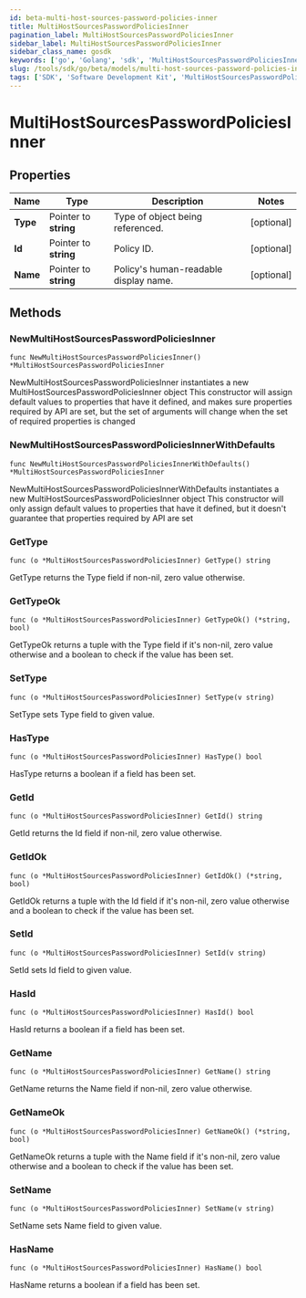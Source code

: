 ```yaml
---
id: beta-multi-host-sources-password-policies-inner
title: MultiHostSourcesPasswordPoliciesInner
pagination_label: MultiHostSourcesPasswordPoliciesInner
sidebar_label: MultiHostSourcesPasswordPoliciesInner
sidebar_class_name: gosdk
keywords: ['go', 'Golang', 'sdk', 'MultiHostSourcesPasswordPoliciesInner', 'BetaMultiHostSourcesPasswordPoliciesInner'] 
slug: /tools/sdk/go/beta/models/multi-host-sources-password-policies-inner
tags: ['SDK', 'Software Development Kit', 'MultiHostSourcesPasswordPoliciesInner', 'BetaMultiHostSourcesPasswordPoliciesInner']
---
```


# MultiHostSourcesPasswordPoliciesInner

## Properties

Name | Type | Description | Notes
------------ | ------------- | ------------- | -------------
**Type** | Pointer to **string** | Type of object being referenced. | [optional] 
**Id** | Pointer to **string** | Policy ID. | [optional] 
**Name** | Pointer to **string** | Policy's human-readable display name. | [optional] 

## Methods

### NewMultiHostSourcesPasswordPoliciesInner

`func NewMultiHostSourcesPasswordPoliciesInner() *MultiHostSourcesPasswordPoliciesInner`

NewMultiHostSourcesPasswordPoliciesInner instantiates a new MultiHostSourcesPasswordPoliciesInner object
This constructor will assign default values to properties that have it defined,
and makes sure properties required by API are set, but the set of arguments
will change when the set of required properties is changed

### NewMultiHostSourcesPasswordPoliciesInnerWithDefaults

`func NewMultiHostSourcesPasswordPoliciesInnerWithDefaults() *MultiHostSourcesPasswordPoliciesInner`

NewMultiHostSourcesPasswordPoliciesInnerWithDefaults instantiates a new MultiHostSourcesPasswordPoliciesInner object
This constructor will only assign default values to properties that have it defined,
but it doesn't guarantee that properties required by API are set

### GetType

`func (o *MultiHostSourcesPasswordPoliciesInner) GetType() string`

GetType returns the Type field if non-nil, zero value otherwise.

### GetTypeOk

`func (o *MultiHostSourcesPasswordPoliciesInner) GetTypeOk() (*string, bool)`

GetTypeOk returns a tuple with the Type field if it's non-nil, zero value otherwise
and a boolean to check if the value has been set.

### SetType

`func (o *MultiHostSourcesPasswordPoliciesInner) SetType(v string)`

SetType sets Type field to given value.

### HasType

`func (o *MultiHostSourcesPasswordPoliciesInner) HasType() bool`

HasType returns a boolean if a field has been set.

### GetId

`func (o *MultiHostSourcesPasswordPoliciesInner) GetId() string`

GetId returns the Id field if non-nil, zero value otherwise.

### GetIdOk

`func (o *MultiHostSourcesPasswordPoliciesInner) GetIdOk() (*string, bool)`

GetIdOk returns a tuple with the Id field if it's non-nil, zero value otherwise
and a boolean to check if the value has been set.

### SetId

`func (o *MultiHostSourcesPasswordPoliciesInner) SetId(v string)`

SetId sets Id field to given value.

### HasId

`func (o *MultiHostSourcesPasswordPoliciesInner) HasId() bool`

HasId returns a boolean if a field has been set.

### GetName

`func (o *MultiHostSourcesPasswordPoliciesInner) GetName() string`

GetName returns the Name field if non-nil, zero value otherwise.

### GetNameOk

`func (o *MultiHostSourcesPasswordPoliciesInner) GetNameOk() (*string, bool)`

GetNameOk returns a tuple with the Name field if it's non-nil, zero value otherwise
and a boolean to check if the value has been set.

### SetName

`func (o *MultiHostSourcesPasswordPoliciesInner) SetName(v string)`

SetName sets Name field to given value.

### HasName

`func (o *MultiHostSourcesPasswordPoliciesInner) HasName() bool`

HasName returns a boolean if a field has been set.


